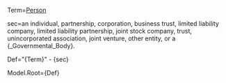 Term=<a href="#SPA.Def.Person.Def" class="definedterm">Person</a>

sec=an individual, partnership, corporation, business trust, limited liability company, limited liability partnership, joint stock company, trust, unincorporated association, joint venture, other entity, or a {_Governmental_Body}.

Def="{Term}" - {sec}

Model.Root={Def}
